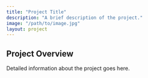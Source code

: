```yaml
---
title: "Project Title"
description: "A brief description of the project."
image: "/path/to/image.jpg"
layout: project
---
```


## Project Overview

Detailed information about the project goes here.